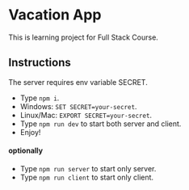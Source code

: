 # Vacation App
This is learning project for Full Stack Course.

## Instructions
The server requires env variable SECRET.

* Type `npm i`.
* Windows: `SET SECRET=your-secret`.
* Linux/Mac: `EXPORT SECRET=your-secret`.
* Type `npm run dev` to start both server and client.
* Enjoy!

#### optionally
* Type `npm run server` to start only server.
* Type `npm run client` to start only client.
